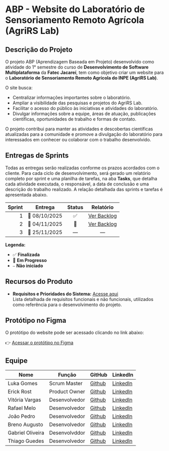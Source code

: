 # ABP - Website do Laboratório de Sensoriamento Remoto Agrícola (AgriRS Lab)

## Descrição do Projeto
O projeto ABP (Aprendizagem Baseada em Projeto) desenvolvido como atividade do 1° semestre do curso de **Desenvolvimento de Software Multiplataforma** da **Fatec Jacareí**, tem como objetivo criar um website para o **Laboratório de Sensoriamento Remoto Agrícola do INPE (AgriRS Lab)**.  

O site busca:

- Centralizar informações importantes sobre o laboratório.
- Ampliar a visibilidade das pesquisas e projetos do AgriRS Lab.
- Facilitar o acesso do público às iniciativas e atividades do laboratório.
- Divulgar informações sobre a equipe, áreas de atuação, publicações científicas, oportunidades de trabalho e formas de contato.

O projeto contribui para manter as atividades e descobertas científicas atualizadas para a comunidade e promove a divulgação do laboratório para interessados em conhecer ou colaborar com o trabalho desenvolvido.

<a id="sprint"></a>
## Entregas de Sprints

Todas as entregas serão realizadas conforme os prazos acordados com o cliente. Para cada ciclo de desenvolvimento, será gerado um relatório completo por sprint e uma planilha de tarefas, na aba **Tasks**, que detalha cada atividade executada, o responsável, a data de conclusão e uma descrição do trabalho realizado. A relação detalhada das sprints e tarefas é apresentada abaixo.

<div align="center">

| Sprint | Entrega       | Status |                 Relatório                  |
|------: |---------------|:------:|:------------------------------------------:|
| 1      | 📅 08/10/2025 | ✅     | [Ver Backlog](./documentação/sprints/sprint_1.md)|
| 2      | 📅 04/11/2025 | 🚧  | [Ver Backlog](./documentação/sprints/sprint_2.md)|
| 3      | 📅 25/11/2025 | —      | —                                          |


</div>

**Legenda:**
- ✅ **Finalizada**
- 🚧 **Em Progresso**
- `—` **Não iniciado**

## Recursos do Produto

- **Requisitos e Prioridades do Sistema:** [Acesse aqui](./documentação/requisitos.md)  
  Lista detalhada de requisitos funcionais e não funcionais, utilizados como referência para o desenvolvimento do projeto.

## Protótipo no Figma

O protótipo do website pode ser acessado clicando no link abaixo:  

👉 [Acessar o protótipo no Figma](https://www.figma.com/design/K23V3Avem7YWoJbB8BKE7U/ABP---AgriRSLab?node-id=0-1&m=dev&t=rt6k9meCGb6z5Qwn-1)


## Equipe

| Nome | Função | GitHub | LinkedIn |
|------|--------|--------|----------|
| Luka Gomes | Scrum Master | [Github](https://github.com/LukaGomes) | [LinkedIn](https://www.linkedin.com/in/luka-gomes-de-souza-chaves-12b68718a/) |
| Erick Rost | Product Owner | [Github](https://github.com/erickrost) | [LinkedIn](https://www.linkedin.com/in/erick-rost/) |
| Vitória Vargas | Desenvolvedor | [Github](https://github.com/vitvargas) | [LinkedIn](http://www.linkedin.com/in/vit%C3%B3ria-barbara-vargas-9b920b351) |
| Rafael Melo | Desenvolvedor | [Github](https://github.com/RafaelPMR) | [LinkedIn](https://www.linkedin.com/in/rafael-prado-de-melo-raimundo-55a150144?utm_source=share&utm_campaign=share_via&utm_content=profile&utm_medium=ios_app) |
| João Pedro | Desenvolvedor | [Github](https://github.com/JoaoPedroLuvisariSeveriano) | [LinkedIn](https://www.linkedin.com/in/jo%C3%A3o-pedro-luvisari-severiano-bb1aa9303/) |
| Breno Augusto | Desenvolvedor | [Github](https://github.com/brenoasj) | [LinkedIn](https://www.linkedin.com/in/brenoaugusto1910?utm_source=share&utm_campaign=share_via&utm_content=profile&utm_medium=android_app) |
| Gabriel Oliveira | Desenvolvddor  | [Github](https://github.com/GabrielOlsa) | [LinkedIn]() |
| Thiago Guedes | Desenvolvedor | [Github](https://github.com/GabrielOlsa) | [LinkedIn]() |
